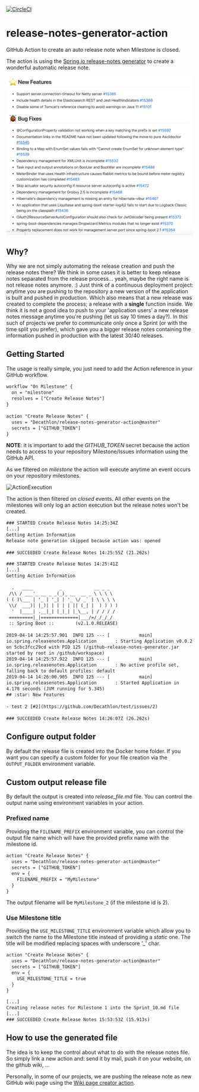 [![CircleCI](https://circleci.com/gh/Decathlon/release-notes-generator-action.svg?style=svg)](https://circleci.com/gh/Decathlon/release-notes-generator-action)

# release-notes-generator-action
GitHub Action to create an auto release note when Milestone is closed.

The action is using the [Spring.io release-notes generator](https://github.com/spring-io/github-release-notes-generator) to create a wonderful automatic release note.

![SampleReleaseNotes](images/release_notes.png)

## Why?

Why we are not simply automating the release creation and push the release notes there?
We think in some cases it is better to keep release notes separated from the release process... yeah, maybe the right name is not release notes anymore. :)
Just think of a continuous deployment project: anytime you are pushing to the repository a new version of the application is built and pushed in production. Which also means that a new release was created to complete the process; a release with a **single** function inside.
We think it is not a good idea to push to your 'application users' a new release notes message anytime you're pushing (let us say 10 times a day?). In this such of projects we prefer to communicate only once a Sprint (or with the time split you prefer), which gave you a bigger release notes containing the information pushed in production with the latest 30/40 releases.

## Getting Started 
The usage is really simple, you just need to add the Action reference in your GitHub workflow.

```
workflow "On Milestone" {
  on = "milestone"
  resolves = ["Create Release Notes"]
}

action "Create Release Notes" {
  uses = "Decathlon/release-notes-generator-action@master"
  secrets = ["GITHUB_TOKEN"]
}
```

**NOTE**: it is important to add the *GITHUB_TOKEN* secret because the action needs to access to your repository Milestone/Issues information using the GitHub API.

As we filtered on *milestone* the action will execute anytime an event occurs on your repository milestones.

![ActionExecution](images/actions_log.png)

The action is then filtered on *closed* events. All other events on the milestones will only log an action execution but the release notes won't be created.

```
### STARTED Create Release Notes 14:25:34Z
[...]
Getting Action Information
Release note generation skipped because action was: opened

### SUCCEEDED Create Release Notes 14:25:55Z (21.262s)
```

```
### STARTED Create Release Notes 14:25:41Z
[...]
Getting Action Information

  .   ____          _            __ _ _
 /\\ / ___'_ __ _ _(_)_ __  __ _ \ \ \ \
( ( )\___ | '_ | '_| | '_ \/ _` | \ \ \ \
 \\/  ___)| |_)| | | | | || (_| |  ) ) ) )
  '  |____| .__|_| |_|_| |_\__, | / / / /
 =========|_|==============|___/=/_/_/_/
 :: Spring Boot ::        (v2.1.0.RELEASE)

2019-04-14 14:25:57.901  INFO 125 --- [           main] io.spring.releasenotes.Application       : Starting Application v0.0.2 on 5cbc3fcc29cd with PID 125 (/github-release-notes-generator.jar started by root in /github/workspace)
2019-04-14 14:25:57.922  INFO 125 --- [           main] io.spring.releasenotes.Application       : No active profile set, falling back to default profiles: default
2019-04-14 14:26:00.905  INFO 125 --- [           main] io.spring.releasenotes.Application       : Started Application in 4.178 seconds (JVM running for 5.345)
## :star: New Features

- test 2 [#2](https://github.com/Decathlon/test/issues/2)

### SUCCEEDED Create Release Notes 14:26:07Z (26.262s)
```

## Configure output folder
By default the release file is created into the Docker home folder. If you want you can specify a custom folder for your file creation via the `OUTPUT_FOLDER` environment variable.

## Custom output release file
By default the output is created into *release_file.md* file. You can control the output name using environment variables in your action.

### Prefixed name
Providing the `FILENAME_PREFIX` environment variable, you can control the output file name which will have the provided prefix name with the milestone id.

```
action "Create Release Notes" {
  uses = "Decathlon/release-notes-generator-action@master"
  secrets = ["GITHUB_TOKEN"]
  env = {
    FILENAME_PREFIX = "MyMilestone"
  }
}
```

The output filename will be `MyMilestone_2` (if the milestone id is 2).

### Use Milestone title
Providing the `USE_MILESTONE_TITLE` environment variable which allow you to switch the name to the Milestone title instead of providing a *static* one.
The title will be modified replacing spaces with underscore '_' char.

```
action "Create Release Notes" {
  uses = "Decathlon/release-notes-generator-action@master"
  secrets = ["GITHUB_TOKEN"]
  env = {
    USE_MILESTONE_TITLE = true
  }
}
```

```
[...]
Creating release notes for Milestone 1 into the Sprint_10.md file
[...]
### SUCCEEDED Create Release Notes 15:53:53Z (15.913s)
```

## How to use the generated file
The idea is to keep the control about what to do with the release notes file. So simply link a new action and: send it by mail, push it on your website, on the github wiki, ... 

Personally, in some of our projects, we are pushing the release note as new GitHub wiki page using the [Wiki page creator action](https://github.com/Decathlon/wiki-page-creator-action).


